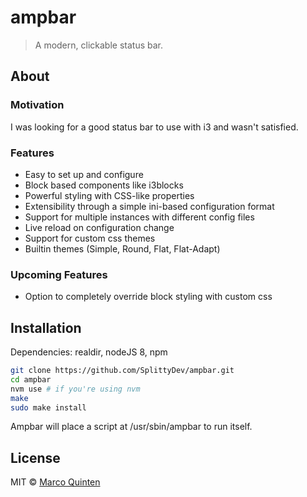 # ampbar
> A modern, clickable status bar.

## About
### Motivation
I was looking for a good status bar to use with i3 and wasn't satisfied.

### Features
- Easy to set up and configure
- Block based components like i3blocks
- Powerful styling with CSS-like properties
- Extensibility through a simple ini-based configuration format
- Support for multiple instances with different config files
- Live reload on configuration change
- Support for custom css themes
- Builtin themes (Simple, Round, Flat, Flat-Adapt)

### Upcoming Features
- Option to completely override block styling with custom css

## Installation

Dependencies: realdir, nodeJS 8, npm

```bash
git clone https://github.com/SplittyDev/ampbar.git
cd ampbar
nvm use # if you're using nvm
make
sudo make install
```

Ampbar will place a script at /usr/sbin/ampbar to run itself.

## License

MIT © [Marco Quinten](https://github.com/splittydev)
